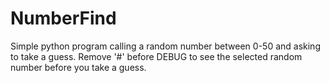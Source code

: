 # NumberFind
Simple python program calling a random number between 0-50 and asking to take a guess.
Remove '#' before DEBUG to see the selected random number before you take a guess.

